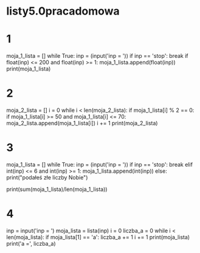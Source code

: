 # listy5.0pracadomowa

# 1
moja_1_lista = []
while True:
    inp = (input('inp = '))
    if inp == 'stop':
        break
    if float(inp) <= 200 and float(inp) >= 1:
        moja_1_lista.append(float(inp))
print(moja_1_lista)

# 2

moja_2_lista = []
i = 0
while i < len(moja_2_lista):
    if moja_1_lista[i] % 2 == 0:
        if moja_1_lista[i] >= 50 and moja_1_lista[i] <= 70:
            moja_2_lista.append(moja_1_lista[i])
    i += 1
print(moja_2_lista)

# 3

moja_1_lista = []
while True:
    inp = (input('inp = '))
    if inp == 'stop':
        break
    elif int(inp) <= 6 and int(inp) >= 1:
        moja_1_lista.append(int(inp))
    else:
        print("podałeś złe liczby Nobie")

print(sum(moja_1_lista)/len(moja_1_lista))
        
# 4

inp = input('inp = ')
moja_lista = lista(inp)
i = 0
liczba_a = 0
while i < len(moja_lista):
    if moja_lista[1] == 'a':
        liczba_a += 1
    i += 1
print(moja_lista)
print('a =', liczba_a)
